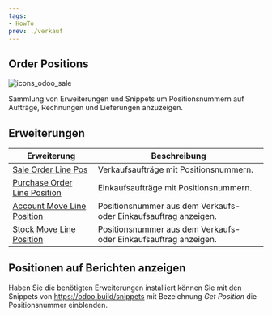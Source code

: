 ```yaml
---
tags:
- HowTo
prev: ./verkauf
---
```

## Order Positions
![icons_odoo_sale](assets/icons_odoo_sale.png)

Sammlung von Erweiterungen und Snippets um Positionsnummern auf Aufträge, Rechnungen und Lieferungen anzuzeigen.

## Erweiterungen

| Erweiterung                                                           | Beschreibung                                                     |
| --------------------------------------------------------------------- | ---------------------------------------------------------------- |
| [Sale Order Line Pos](Sale%20Order%20Line%20Pos.md)                   | Verkaufsaufträge mit Positionsnummern.                           |
| [Purchase Order Line Position](Purchase%20Order%20Line%20Position.md) | Einkaufsaufträge mit Positionsnummern.                           |
| [Account Move Line Position](Account%20Move%20Line%20Position.md)     | Positionsnummer aus dem Verkaufs- oder Einkaufsauftrag anzeigen. |
| [Stock Move Line Position](Stock%20Move%20Line%20Position.md)         | Positionsnummer aus dem Verkaufs- oder Einkaufsauftrag anzeigen.                                                                 |

## Positionen auf Berichten anzeigen

Haben Sie die benötigten Erweiterungen installiert können Sie mit den Snippets von <https://odoo.build/snippets> mit Bezeichnung *Get Position* die Positionsnummer einblenden.